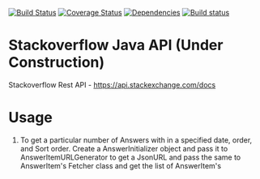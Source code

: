 [![Build Status](https://travis-ci.org/spdeepak/Stackoverflow.svg?branch=master)](https://travis-ci.org/spdeepak/Stackoverflow) [![Coverage Status](https://coveralls.io/repos/github/spdeepak/Stackoverflow/badge.svg?branch=master)](https://coveralls.io/github/spdeepak/Stackoverflow?branch=master)
[![Dependencies](https://www.versioneye.com/user/projects/5786a0576edb08004191dfcc/badge.svg?style=flat)](https://www.versioneye.com/user/projects/5786a0576edb08004191dfcc)
[![Build status](https://ci.appveyor.com/api/projects/status/op9ydudro5954frb?svg=true)](https://ci.appveyor.com/project/spdeepak/stackoverflow)
# Stackoverflow Java API (Under Construction)

Stackoverflow Rest API - https://api.stackexchange.com/docs

# Usage
1. To get a particular number of Answers with in a specified date, order, and Sort order.
	Create a AnswerInitializer object and pass it to AnswerItemURLGenerator to get a JsonURL and pass the same to AnswerItem's Fetcher class and get the list of AnswerItem's
